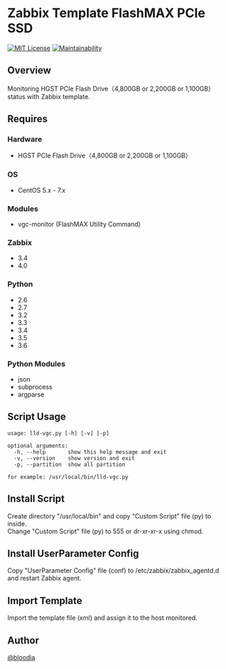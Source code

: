 # Zabbix Template FlashMAX PCIe SSD
[![MIT License](http://img.shields.io/badge/license-MIT-blue.svg?style=flat)](https://github.com/bloodia/Zabbix-Template-FlashMAX-PCIe-SSD/blob/master/LICENSE)
[![Maintainability](https://api.codeclimate.com/v1/badges/42d2cb898b2f160338ac/maintainability)](https://codeclimate.com/github/bloodia/Zabbix-Template-FlashMAX-PCIe-SSD/maintainability)

## Overview
Monitoring HGST PCIe Flash Drive（4,800GB or 2,200GB or 1,100GB）status with Zabbix template.  

## Requires
### Hardware
- HGST PCIe Flash Drive（4,800GB or 2,200GB or 1,100GB）

### OS
- CentOS 5.x - 7.x

### Modules
- vgc-monitor (FlashMAX Utility Command)

### Zabbix
- 3.4
- 4.0

### Python
- 2.6
- 2.7
- 3.2
- 3.3
- 3.4
- 3.5
- 3.6

### Python Modules
- json
- subprocess
- argparse

## Script Usage
```
usage: lld-vgc.py [-h] [-v] [-p]

optional arguments:
  -h, --help       show this help message and exit
  -v, --version    show version and exit
  -p, --partition  show all partition

for example: /usr/local/bin/lld-vgc.py
```

## Install Script
Create directory "/usr/local/bin" and copy "Custom Script" file (py) to inside.  
Change "Custom Script" file (py) to 555 or dr-xr-xr-x using chmod.  

## Install UserParameter Config
Copy "UserParameter Config" file (conf) to /etc/zabbix/zabbix_agentd.d and restart Zabbix agent.  

## Import Template
Import the template file (xml) and assign it to the host monitored.

## Author
[@bloodia](https://twitter.com/bloodiadotnet)
